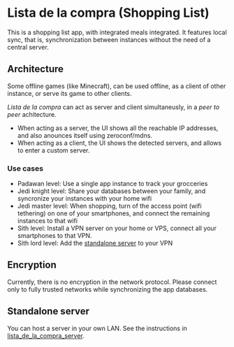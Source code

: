 # Lista de la compra (Shopping List)

This is a shopping list app, with integrated meals integrated. It features local sync, that is, synchronization between instances without the need of a central server.


## Architecture

Some offline games (like Minecraft), can be used offline, as a client of other instance, or serve its game to other clients.

*Lista de la compra* can act as server and client simultaneusly, in a _peer to peer_ achitecture.

- When acting as a server, the UI shows all the reachable IP addresses, and also anounces itself using zeroconf/mdns.
- When acting as a client, the UI shows the detected servers, and allows to enter a custom server.

### Use cases
- Padawan level: Use a single app instance to track your grocceries
- Jedi knight level: Share your databases between your family, and syncronize your instances with your home wifi
- Jedi master level: When shopping, turn of the access point (wifi tethering) on one of your smartphones, and connect the remaining instances to that wifi
- Sith level: Install a VPN server on your home or VPS, connect all your smartphones to that VPN.
- Sith lord level: Add the [standalone server](./packages/lista_de_la_compra_server/README.md) to your VPN

## Encryption
Currently, there is no encryption in the network protocol. Please connect only to fully trusted networks while synchronizing the app databases.


## Standalone server
You can host a server in your own LAN. See the instructions in [lista_de_la_compra_server](./packages/lista_de_la_compra_server/README.md).






